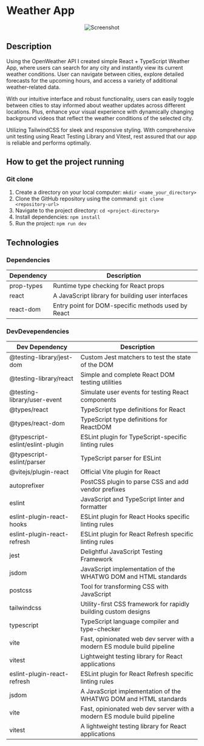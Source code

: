 # Weather App 

<div style="text-align:center;">
    <img src="https://github.com/tompra/weatherApp/assets/143709419/ac870a1d-b744-4835-b088-ebb0a43fffda" alt="Screenshot" />
</div>

## Description

Using the OpenWeather API I created simple React + TypeScript Weather App, where users can search for any city and instantly view its current weather conditions. User can navigate between cities, explore detailed forecasts for the upcoming hours, and access a variety of additional weather-related data. 

With our intuitive interface and robust functionality, users can easily toggle between cities to stay informed about weather updates across different locations. Plus, enhance your visual experience with dynamically changing background videos that reflect the weather conditions of the selected city.

Utilizing TailwindCSS for sleek and responsive styling. With comprehensive unit testing using React Testing Library and Vitest, rest assured that our app is reliable and performs optimally.

## How to get the project running

### Git clone

1. Create a directory on your local computer: `mkdir <name_your_directory>`
2. Clone the GitHub repository using the command: `git clone <repository-url>`
3. Navigate to the project directory: `cd <project-directory>`
4. Install dependencies: `npm install`
5. Run the project: `npm run dev`

## Technologies

### Dependencies


| Dependency | Description                                        |
| ---------- | -------------------------------------------------- |
| prop-types | Runtime type checking for React props              |
| react      | A JavaScript library for building user interfaces  |
| react-dom  | Entry point for DOM-specific methods used by React |

### DevDevependencies
| Dev Dependency                   | Description                                                             |
| -------------------------------- | ----------------------------------------------------------------------- |
| @testing-library/jest-dom        | Custom Jest matchers to test the state of the DOM                       |
| @testing-library/react           | Simple and complete React DOM testing utilities                         |
| @testing-library/user-event      | Simulate user events for testing React components                       |
| @types/react                     | TypeScript type definitions for React                                   |
| @types/react-dom                 | TypeScript type definitions for ReactDOM                                |
| @typescript-eslint/eslint-plugin| ESLint plugin for TypeScript-specific linting rules                      |
| @typescript-eslint/parser        | TypeScript parser for ESLint                                            |
| @vitejs/plugin-react             | Official Vite plugin for React                                          |
| autoprefixer                     | PostCSS plugin to parse CSS and add vendor prefixes                     |
| eslint                           | JavaScript and TypeScript linter and formatter                          |
| eslint-plugin-react-hooks        | ESLint plugin for React Hooks specific linting rules                    |
| eslint-plugin-react-refresh      | ESLint plugin for React Refresh specific linting rules                  |
| jest                             | Delightful JavaScript Testing Framework                                 |
| jsdom                            | JavaScript implementation of the WHATWG DOM and HTML standards          |
| postcss                          | Tool for transforming CSS with JavaScript                               |
| tailwindcss                      | Utility-first CSS framework for rapidly building custom designs         |
| typescript                       | TypeScript language compiler and type-checker                           |
| vite                             | Fast, opinionated web dev server with a modern ES module build pipeline |
| vitest                           | Lightweight testing library for React applications                      |
| eslint-plugin-react-refresh | ESLint plugin for React Refresh specific linting rules                       |
| jsdom                       | A JavaScript implementation of the WHATWG DOM and HTML standards             |
| vite                        | Fast, opinionated web dev server with a modern ES module build pipeline      |
| vitest                      | A lightweight testing library for React applications                         |
